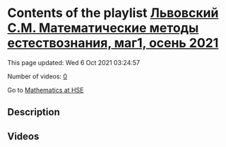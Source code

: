 # Contents of the playlist [Львовский С.М. Математические методы естествознания, маг1, осень 2021](https://www.youtube.com/playlist?list=PLq3E5oubNNoChDJ2C4p2r2T2sVOAdQJug)

This page updated: Wed 6 Oct 2021 03:24:57

Number of videos: [0](#videos)

Go to [Mathematics at HSE](../README.md)

## Description



## Videos

